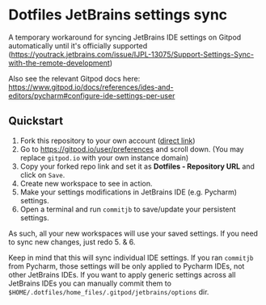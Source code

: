 # Dotfiles JetBrains settings sync

A temporary workaround for syncing JetBrains IDE settings on Gitpod automatically until it's officially supported (https://youtrack.jetbrains.com/issue/IJPL-13075/Support-Settings-Sync-with-the-remote-development)

Also see the relevant Gitpod docs here: https://www.gitpod.io/docs/references/ides-and-editors/pycharm#configure-ide-settings-per-user

## Quickstart

1. Fork this repository to your own account ([direct link](https://github.com/gitpod-samples/dotfiles_jetbrains_settings/fork))
2. Go to https://gitpod.io/user/preferences and scroll down. (You may replace `gitpod.io` with your own instance domain)
3. Copy your forked repo link and set it as **Dotfiles - Repository URL** and click on `Save`.
4. Create new workspace to see in action.
5. Make your settings modifications in JetBrains IDE (e.g. Pycharm) settings.
6. Open a terminal and run `commitjb` to save/update your persistent settings.

As such, all your new workspaces will use your saved settings. If you need to sync new changes, just redo 5. & 6.

Keep in mind that this will sync individual IDE settings. If you ran `commitjb` from Pycharm, those settings will be only applied to Pycharm IDEs, not other JetBrains IDEs. If you want to apply generic settings across all JetBrains IDEs you can manually commit them to `$HOME/.dotfiles/home_files/.gitpod/jetbrains/options` dir.
